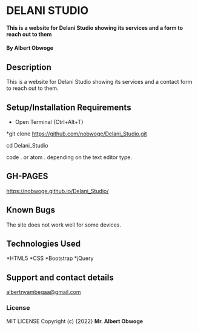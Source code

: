 # DELANI STUDIO
#### This is a website for Delani Studio showing its services and a form to reach out to them
#### By Albert Obwoge
## Description
This is a website for Delani Studio showing its services and a contact form to reach out to them.
## Setup/Installation Requirements
* Open Terminal {Ctrl+Alt+T}

*git clone https://github.com/nobwoge/Delani_Studio.git


cd Delani_Studio

code . or atom . depending on the text editor type.
## GH-PAGES
https://nobwoge.github.io/Delani_Studio/
## Known Bugs
The site does not work well for some devices.
## Technologies Used
*HTML5
*CSS
*Bootstrap
*jQuery
## Support and contact details
albertnyambegaa@gmail.com
### License
MIT LICENSE
Copyright (c) {2022} **Mr. Albert Obwoge**
  